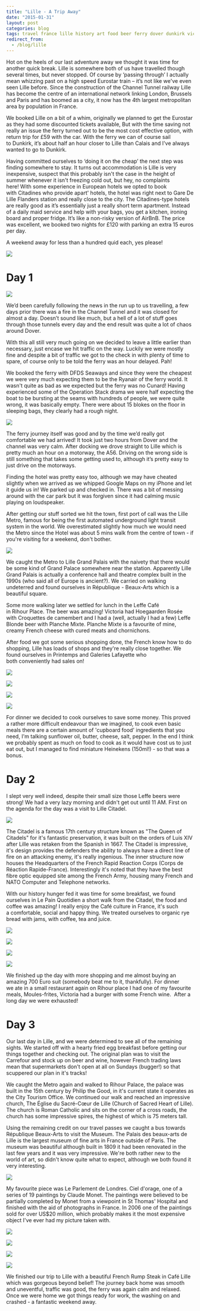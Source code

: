 ```yaml
---
title: "Lille - A Trip Away"
date: "2015-01-31"
layout: post
categories: blog
tags: travel france lille history art food beer ferry dover dunkirk victoria car
redirect_from:
  - /blog/lille
---
```


Hot on the heels of our last adventure away we thought it was time for another quick break. Lille is somewhere both of us have travelled though several times, but never stopped. Of course by ‘passing through’ I actually mean whizzing past on a high speed Eurostar train – it’s not like we've even seen Lille before. Since the construction of the Channel Tunnel railway Lille has become the centre of an international network linking London, Brussels and Paris and has boomed as a city, it now has the 4th largest metropolitan area by population in France.

We booked Lille on a bit of a whim, originally we planned to get the Eurostar as they had some discounted tickets available, But with the time saving not really an issue the ferry turned out to be the most cost effective option, with return trip for £59 with the car. With the ferry we can of course sail to Dunkirk, it’s about half an hour closer to Lille than Calais and I've always wanted to go to Dunkirk.

Having committed ourselves to ‘doing it on the cheap’ the next step was finding somewhere to stay. It turns out accommodation is Lille is very inexpensive, suspect that this probably isn't the case in the height of summer whenever it isn't freezing cold out, but hey, no complaints here! With some experience in European hotels we opted to book with Citadines who provide apart' hotels, the hotel was right next to Gare De Lille Flanders station and really close to the city. The Citadines-type hotels are really good as it’s essentially just a really short term apartment. Instead of a daily maid service and help with your bags, you get a kitchen, ironing board and proper fridge. It’s like a non-risky version of AirBnB. The price was excellent, we booked two nights for £120 with parking an extra 15 euros per day.

A weekend away for less than a hundred quid each, yes please!

![](/assets/img/import/c03c8-citadines.png)

# Day 1

![](/assets/img/import/99b01-traffic.jpg)

We’d been carefully following the news in the run up to us travelling, a few days prior there was a fire in the Channel Tunnel and it was closed for almost a day. Doesn’t sound like much, but a hell of a lot of stuff goes through those tunnels every day and the end result was quite a lot of chaos around Dover.

With this all still very much going on we decided to leave a little earlier than necessary, just encase we hit traffic on the way. Luckily we were mostly fine and despite a bit of traffic we got to the check in with plenty of time to spare, of course only to be told the ferry was an hour delayed. Pah!

We booked the ferry with DFDS Seaways and since they were the cheapest we were very much expecting them to be the Ryanair of the ferry world. It wasn't quite as bad as we expected but the ferry was no Cunard! Having experienced some of the Operation Stack drama we were half expecting the boat to be bursting at the seams with hundreds of people, we were quite wrong, it was basically empty. There were about 15 blokes on the floor in sleeping bags, they clearly had a rough night.

![](/assets/img/import/768f6-ferry.jpg)

The ferry journey itself was good and by the time we’d really got comfortable we had arrived! It took just two hours from Dover and the channel was very calm. After docking we drove straight to Lille which is pretty much an hour on a motorway, the A56. Driving on the wrong side is still something that takes some getting used to, although it’s pretty easy to just drive on the motorways.

Finding the hotel was pretty easy too, although we may have cheated slightly when we arrived as we whipped Google Maps on my iPhone and let it guide us in! We parked up and checked in. There was a bit of messing around with the car park but it was forgiven since it had calming music playing on loudspeaker.

After getting our stuff sorted we hit the town, first port of call was the Lille Metro, famous for being the first automated underground light transit system in the world. We overestimated slightly how much we would need the Metro since the Hotel was about 5 mins walk from the centre of town - if you're visiting for a weekend, don't bother.

![](/assets/img/import/6fc03-lille_metro.jpg)

We caught the Metro to Lille Grand Palais with the naivety that there would be some kind of Grand Palace somewhere near the station. Apparently Lille Grand Palais is actually a conference hall and theatre complex built in the 1990s (who said all of Europe is ancient?). We carried on walking undeterred and found ourselves in République - Beaux-Arts which is a beautiful square.

Some more walking later we settled for lunch in the Leffe Café in Rihour Place. The beer was amazing! Victoria had Hoegaarden Rosée with Croquettes de camembert and I had a (well, actually I had a few) Leffe Blonde beer with Planche Mixte. Planche Mixte is a favourite of mine, creamy French cheese with cured meats and chornichons. 

After food we got some serious shopping done, the French know how to do shopping, Lille has loads of shops and they're really close together. We found ourselves in Printemps and Galeries Lafayette who both conveniently had sales on!

![](/assets/img/import/3e804-img_1052_s.jpg)

![](/assets/img/import/987fa-p1090021_s.jpg)

![](/assets/img/import/c0032-img_1044_s.jpg)

![](/assets/img/import/fe26a-img_1047_s.jpg)

For dinner we decided to cook ourselves to save some money. This proved a rather more difficult endeavour than we imagined, to cook even basic meals there are a certain amount of 'cupboard food' ingredients that you need, I'm talking sunflower oil, butter, cheese, salt, pepper. In the end I think we probably spent as much on food to cook as it would have cost us to just eat out, but I managed to find miniature Heinekens (150ml!) - so that was a bonus. 

# Day 2

I slept very well indeed, despite their small size those Leffe beers were strong! We had a very lazy morning and didn't get out until 11 AM. First on the agenda for the day was a visit to Lille Citadel.

![](/assets/img/import/4745d-lille_citadel.png)


The Citadel is a famous 17th century structure known as "The Queen of Citadels" for it's fantastic preservation, it was built on the orders of Luis XIV after Lille was retaken from the Spanish in 1667. The Citadel is impressive, it's design provides the defenders the ability to always have a direct line of fire on an attacking enemy, it's really ingenious. The inner structure now houses the Headquarters of the French Rapid Reaction Corps (Corps de Réaction Rapide-France). Interestingly it's noted that they have the best fibre optic equipped site among the French Army, housing many French and NATO Computer and Telephone networks. 

With our history hunger fed it was time for some breakfast, we found ourselves in Le Pain Quotidien a short walk from the Citadel, the food and coffee was amazing! I really enjoy the Café culture in France, it's such a comfortable, social and happy thing. We treated ourselves to organic rye bread with jams, with coffee, tea and juice. 

![](/assets/img/import/46f95-p1090049.jpg)

![](/assets/img/import/eec77-p1090051.jpg)

![](/assets/img/import/8ca75-p1090052.jpg)

![](/assets/img/import/d9303-p1090050.jpg)

We finished up the day with more shopping and me almost buying an amazing 700 Euro suit (somebody beat me to it, thankfully). For dinner we ate in a small restaurant again on Rihour place I had one of my favourite meals, Moules-frites, Victoria had a burger with some French wine.  After a long day we were exhausted!

# Day 3

Our last day in Lille, and we were determined to see all of the remaining sights. We started off with a hearty fried egg breakfast before getting our things together and checking out. The original plan was to visit the Carrefour and stock up on beer and wine, however French trading laws mean that supermarkets don't open at all on Sundays (bugger!) so that scuppered our plan in it's tracks!

We caught the Metro again and walked to Rihour Palace, the palace was built in the 15th century by Philip the Good, in it's current state it operates as the City Tourism Office. We continued our walk and reached an impressive church, The Église du Sacré-Cœur de Lille (Church of Sacred Heart of Lille). The church is Roman Catholic and sits on the corner of a cross roads, the church has some impressive spires, the highest of which is 75 meters tall. 

Using the remaining credit on our travel passes we caught a bus towards République Beaux-Arts to visit the Museum. The Palais des beaux-arts de Lille is the largest museum of fine arts in France outside of Paris. The museum was beautiful although built in 1809 it had been renovated in the last few years and it was very impressive. We're both rather new to the world of art, so didn't know quite what to expect, although we both found it very interesting. 

![](/assets/img/import/fcaaf-lille_arts.jpg)

My favourite piece was Le Parlement de Londres. Ciel d'orage, one of a series of 19 paintings by Claude Monet. The paintings were believed to be partially completed by Monet from a viewpoint in St Thomas' Hospital and finished with the aid of photographs in France. In 2006 one of the paintings sold for over US$20 million, which probably makes it the most expensive object I've ever had my picture taken with. 

![](/assets/img/import/92479-p1090087.jpg)

![](/assets/img/import/6193a-p1090081.jpg)

![](/assets/img/import/7bff8-p1090104.jpg)

![](/assets/img/import/d5b2e-p1090107.jpg)

We finished our trip to Lille with a beautiful French Rump Steak in Café Lille which was gorgeous beyond belief! The journey back home was smooth and uneventful, traffic was good, the ferry was again calm and relaxed. Once we were home we got things ready for work, the washing on and crashed - a fantastic weekend away.
